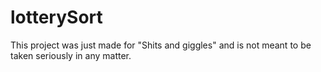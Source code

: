 # lotterySort
This project was just made for "Shits and giggles" and is not meant to be taken seriously in any matter.
